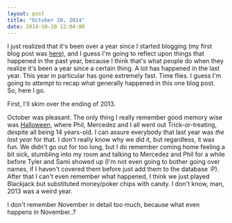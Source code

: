 ```yaml
---
layout: post
title: "October 20, 2014"
date: 2014-10-20 12:04:00
---
```


I just realized that it's been over a year since I started blogging
(my first blog post was [here](http://nulljosh.svbtle.com/october-9-2013)),
and I guess I'm going to reflect upon things that happened in the past year,
because I think that's what people do when they realize it's been a year
since a certain thing. A lot has happened in the last year. This year in
particular has gone extremely fast. Time flies. I guess I'm going to attempt
to recap what generally happened in this one blog post. So, here I go.

First, I'll skim over the ending of 2013.

October was pleasant. The only thing I really remember good memory
wise was [Halloween](http://nulljosh.svbtle.com/november-1-2013), where Phil,
Mercedez and I all went out Trick-or-treating, despite all being 14 years-old.
I can assure everybody that last year was *the last year* for that. I don't
really know why we did it, but regardless, it was fun. We didn't go out for too
long, but I do remember coming home feeling a bit sick, stumbling into my room
and talking to Mercedez and Phil for a while before Tyler and Sami showed up
(I'm not even going to bother going over names, if I haven't covered them
before just add them to the database :P). After that I can't even remember
what happened, I think we just played Blackjack but substituted money/poker
chips with candy. I don't know, man, 2013 was a weird year.

I don't remember November in detail too much, because what even happens
in November..?

